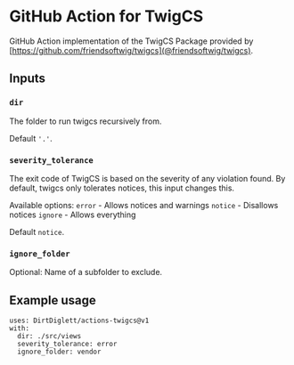 # GitHub Action for TwigCS
GitHub Action implementation of the TwigCS Package provided by [https://github.com/friendsoftwig/twigcs](@friendsoftwig/twigcs).

## Inputs

### `dir`

The folder to run twigcs recursively from.

Default `'.'`.

### `severity_tolerance`

The exit code of TwigCS is based on the severity of any violation found. By default, twigcs only tolerates notices, this input changes this.

Available options:
`error` - Allows notices and warnings
`notice` - Disallows notices
`ignore` - Allows everything

Default `notice`.

### `ignore_folder`

Optional: Name of a subfolder to exclude.

## Example usage

```
uses: DirtDiglett/actions-twigcs@v1
with:
  dir: ./src/views
  severity_tolerance: error
  ignore_folder: vendor
```
